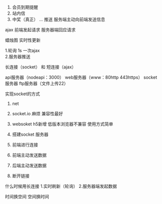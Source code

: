 

1. 会员到期提醒
2. 站内信  
3. 中奖（真正） 
...
推送 服务端主动向前端发送信息

ajax  前端发起请求  服务器端回应请求

蜡烛图  实时性更新

1.轮询 1s 一次ajax   
2.服务器推送  

长连接（socket）  和 短连接（ajax）

api服务器（nodeapi：3000）  web服务器（www：80http  443https）    socket服务器 ftp服务器（文件上传22）

实现socket的方式
1. net
2. socket.io  麻烦  兼容性最好
3. websoket   h5新增 低版本浏览器不兼容  使用方式简单

1. 搭建socket 服务器
2. 前端进行连接
3. 前端主动发送数据
4. 后端主动发送数据
5. 断开链接

什么时候用长连接 
1.实时刷新（轮询）
2.服务器端发起数据

时间换空间  空间换时间

